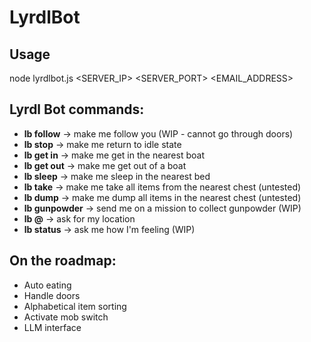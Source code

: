 # LyrdlBot
## Usage
node lyrdlbot.js <SERVER_IP> <SERVER_PORT> <EMAIL_ADDRESS> <PASSWORD>
## Lyrdl Bot commands:
- **lb follow** -> make me follow you (WIP - cannot go through doors)
- **lb stop** -> make me return to idle state
- **lb get in** -> make me get in the nearest boat
- **lb get out** -> make me get out of a boat
- **lb sleep** -> make me sleep in the nearest bed
- **lb take** -> make me take all items from the nearest chest (untested)
- **lb dump** -> make me dump all items in the nearest chest (untested)
- **lb gunpowder** -> send me on a mission to collect gunpowder (WIP)
- **lb @** -> ask for my location
- **lb status** -> ask me how I'm feeling (WIP)
## On the roadmap:
- Auto eating
- Handle doors
- Alphabetical item sorting
- Activate mob switch
- LLM interface

